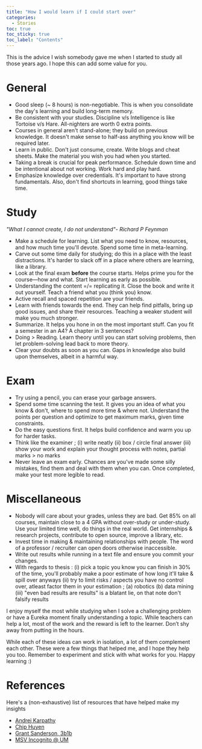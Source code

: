 ```yaml
---
title: "How I would learn if I could start over"
categories:
  - Stories
toc: true
toc_sticky: true 
toc_label: "Contents"
---
```


This is the advice I wish somebody gave me when I started to study all those years ago. I hope this can add some value for you.  

# General 
- Good sleep (~ 8 hours) is non-negotiable. This is when you consolidate the day's learning and build long-term memory.
- Be consistent with your studies. Discipline v/s Intelligence is like Tortoise v/s Hare. All-nighters are worth 0 extra points.
- Courses in general aren't stand-alone; they build on previous knowledge. It doesn't make sense to half-ass anything you know will be required later.
- Learn in public. Don't just consume, create. Write blogs and cheat sheets. Make the material you wish you had when you started.
- Taking a break is crucial for peak performance. Schedule down time and be intentional about not working. Work hard and play hard.
- Emphasize knowledge over credentials. It's important to have strong fundamentals. Also, don't find shortcuts in learning, good things take time.


# Study 
*"What I cannot create, I do not understand"- Richard P Feynman*
- Make a schedule for learning. List what you need to know, resources, and how much time you'll devote. Spend some time in meta-learning.
- Carve out some time daily for studying; do this in a place with the least distractions. It's harder to slack off in a place where others are learning, like a library. 
- Look at the final exam **before** the course starts. Helps prime you for the course—how and what. Start learning as early as possible.
- Understanding the content =/= replicating it. Close the book and write it out yourself. Teach a friend what you (think you) know.
- Active recall and spaced repetition are your friends.
- Learn with friends towards the end. They can help find pitfalls, bring up good issues, and share their resources. Teaching a weaker student will make you much stronger.
- Summarize. It helps you hone in on the most important stuff. Can you fit a semester in an A4? A chapter in 3 sentences?
- Doing > Reading. Learn theory until you can start solving problems, then let problem-solving lead back to more theory.
- Clear your doubts as soon as you can. Gaps in knowledge also build upon themselves, albeit in a harmful way.

# Exam 
- Try using a pencil, you can erase your garbage answers. 
- Spend some time scanning the test. It gives you an idea of what you know & don't, where to spend more time & where not. Understand the points per question and optimize to get maximum marks, given time constraints. 
- Do the easy questions first. It helps build confidence and warm you up for harder tasks.
- Think like the examiner ; (i) write neatly (ii) box / circle final answer (iii) show your work and explain your thought process with notes, partial marks > no marks 
- Never leave an exam early. Chances are you've made some silly mistakes, find them and deal with them when you can. Once completed, make your test more legible to read.  

# Miscellaneous 
- Nobody will care about your grades, unless they are bad. Get 85% on all courses, maintain close to a 4 GPA without over-study or under-study. Use your limited time well, do things in the real world. Get internships & research projects, contribute to open source, improve a library, etc. 
- Invest time in making & maintaining relationships with people. The word of a professor / recruiter can open doors otherwise inaccessible. 
- Write out results while running in a text file and ensure you commit your changes. 
- With regards to thesis : (i) pick a topic you know you can finish in 30% of the time, you'll probably make a poor estimate of how long it'll take & spill over anyways (ii) try to limit risks / aspects you have no control over, atleast factor them in your estimation ; (a) robotics (b) data mining (iii) "even bad results are results" is a blatant lie, on that note don't falsify results  

I enjoy myself the most while studying when I solve a challenging problem or have a Eureka moment finally understanding a topic. While teachers can help a lot, most of the work and the reward is left to the learner. Don’t shy away from putting in the hours.

While each of these ideas can work in isolation, a lot of them complement each other. These were a few things that helped me, and I hope they help you too. Remember to experiment and stick with what works for you. Happy learning :)

# References 

Here's a (non-exhaustive) list of resources that have helped make my insights 
- [Andrej Karpathy](https://cs.stanford.edu/people/karpathy/advice.html)
- [Chip Huyen](https://huyenchip.com/2018/10/08/career-advice-recent-cs-graduates.html)
- [Grant Sanderson, 3b1b](https://youtu.be/W3I3kAg2J7w?si=IwD3LSyds_M3B7-l)
- [MSV Incognito @ UM](https://msvincognito.github.io/survivingdke/)

